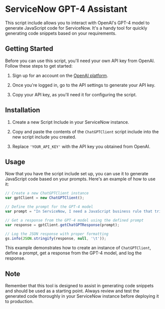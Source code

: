 # ServiceNow GPT-4 Assistant

This script include allows you to interact with OpenAI's GPT-4 model to generate JavaScript code for ServiceNow. It's a handy tool for quickly generating code snippets based on your requirements.

## Getting Started

Before you can use this script, you'll need your own API key from OpenAI. Follow these steps to get started:

1. Sign up for an account on the [OpenAI platform](https://beta.openai.com/signup/).

2. Once you're logged in, go to the API settings to generate your API key.

3. Copy your API key, as you'll need it for configuring the script.

## Installation

1. Create a new Script Include in your ServiceNow instance.

2. Copy and paste the contents of the `ChatGPTClient` script include into the new script include you created.

3. Replace `'YOUR_API_KEY'` with the API key you obtained from OpenAI.

## Usage

Now that you have the script include set up, you can use it to generate JavaScript code based on your prompts. Here's an example of how to use it:

```javascript
// Create a new ChatGPTClient instance
var gptClient = new ChatGPTClient();

// Define the prompt for the GPT-4 model
var prompt = "In ServiceNow, I need a JavaScript business rule that triggers when a record is either inserted or updated in the 'incident' table. The rule should first check if the 'active' field is set to true. If it is true, the rule should then update the 'state' field to 1. Additionally, please ensure that the script adheres to ServiceNow best practices, includes necessary error handling, and covers the entire script. Your response should provide the complete code for this business rule.";

// Get a response from the GPT-4 model using the defined prompt
var response = gptClient.getChatGPTResponse(prompt);

// Log the JSON response with proper formatting
gs.info(JSON.stringify(response, null, '\t'));
```

This example demonstrates how to create an instance of `ChatGPTClient`, define a prompt, get a response from the GPT-4 model, and log the response.

## Note

Remember that this tool is designed to assist in generating code snippets and should be used as a starting point. Always review and test the generated code thoroughly in your ServiceNow instance before deploying it to production.